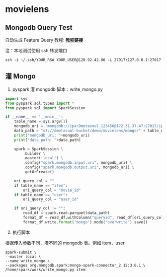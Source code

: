 # movielens



## Mongodb Query Test

自动生成 Feature Query 教程: [**教程链接**](https://github.com/meta-soul/auto-feature-plugin/blob/main/README.md)

注：本地测试使用 ssh 转发端口
```
ssh -i ~/.ssh/YOUR_RSA YOUR_USER@120.92.42.86 -L 27017:127.0.0.1:27017 
```
## 灌 Mongo	

1. pyspark 灌 mongodb 脚本：write_mongo.py

```python
import sys
from pyspark.sql.types import *
from pyspark.sql import SparkSession

if __name__ == '__main__':
    table_name = sys.argv[1]
    mongodb_uri = "mongodb://jpa:Dmetasoul_123456@172.31.37.47:27017/jpa." + table_name
    data_path = "s3://dmetasoul-bucket/demo/movielens/mango/" + table_name + "s.parquet/*"
    print("mongodb_uri: "+mongodb_uri)
    print("data_path: "+data_path)

    spark = SparkSession \
        .builder \
        .master('local') \
        .config("spark.mongodb.input.uri", mongodb_uri) \
        .config("spark.mongodb.output.uri", mongodb_uri) \
        .getOrCreate()

    ori_query_col = ""
    if table_name == "item":
        ori_query_col = "movie_id"
    if table_name == "user":
        ori_query_col = "user_id"

    if ori_query_col != "":
        read_df = spark.read.parquet(data_path)
        format_df = read_df.withColumn("queryid", read_df[ori_query_col].cast(StringType()))
        format_df.write.format('mongo').mode("overwrite").save()

```



2. 执行脚本

根据传入参数不同，灌不同的 mongodb 表。例如 item，user

```shel
spark-submit \
--master local \
--name write_mongo \
--packages org.mongodb.spark:mongo-spark-connector_2.12:3.0.1 \
/home/spark/work/write_mongo.py item
```

